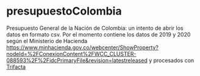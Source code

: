 # presupuestoColombia
Presupuesto General de la Nación de Colombia:  un intento de abrir los datos en formato csv. Por el momento contiene los datos de 2019 y 2020 según el Ministerio de Hacienda https://www.minhacienda.gov.co/webcenter/ShowProperty?nodeId=%2FConexionContent%2FWCC_CLUSTER-088593%2F%2FidcPrimaryFile&revision=latestreleased y procesados con [Trifacta](https://cloud.trifacta.com)
